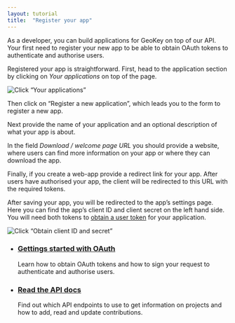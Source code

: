 ```yaml
---
layout: tutorial
title:  "Register your app"
---
```


As a developer, you can build applications for GeoKey on top of our API. Your first need to register your new app to be able to obtain OAuth tokens to authenticate and authorise users.

Registered your app is straightforward. First, head to the application section by clicking on _Your applications_ on top of the page.

![Click “Your applications”](img/register-your-app-01.png)

Then click on “Register a new application”, which leads you to the form to register a new app.

Next provide the name of your application and an optional description of what your app is about.

In the field _Download / welcome page URL_ you should provide a website, where users can find more information on your app or where they can download the app.

Finally, if you create a web-app provide a redirect link for your app. After users have authorised your app, the client will be redirected to this URL with the required tokens.

After saving your app, you will be redirected to the app’s settings page. Here you can find the app’s client ID and client secret on the left hand side. You will need both tokens to [obtain a user token](getting-started-with-oauth.html) for your application.

![Click “Obtain client ID and secret”](img/register-your-app-02.png)

<div class="info-box alert alert-info">
    <i class="fa fa-info-circle"></i>
    <div>
        <ul class="tutorial-links">
            <li>
                <h3><a href="getting-started-with-oauth.html">Gettings started with OAuth</a></h3>
                <p>Learn how to obtain OAuth tokens and how to sign your request to authenticate and authorise users.</p>
            </li>
            <li>
                <h3><a href="/docs/">Read the API docs</a></h3>
                <p>Find out which API endpoints to use to get information on projects and how to add, read and update contributions.</p>
            </li>
        </ul>
    </div>
</div>
